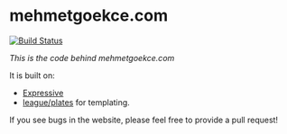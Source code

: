 # mehmetgoekce.com

[![Build Status](https://travis-ci.com/MehmetGoekce/mehmetgoekce.com.svg?branch=master)](https://travis-ci.com/MehmetGoekce/mehmetgoekce.com)

*This is the code behind mehmetgoekce.com*

It is built on:

- [Expressive](https://github.com/zendframework/zend-expressive)
- [league/plates](http://platesphp.com) for templating.

If you see bugs in the website, please feel free to provide a pull request!